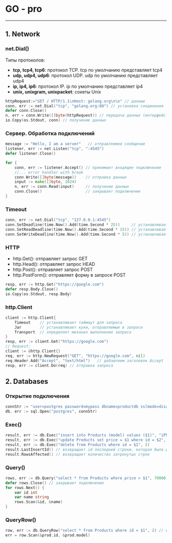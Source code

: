# **GO** - pro
***

## 1. Network

### net.Dial()
Tипы протоколов:
- **tcp, tcp4, tcp6**: протокол TCP. tcp по умолчанию представляет tcp4
- **udp, udp4, udp6**: протокол UDP. udp по умолчанию представляет udp4
- **ip, ip4, ip6**: протокол IP. ip по умолчанию представляет ip4
- **unix, unixgram, unixpacket**: сокеты Unix

```go
httpRequest:="GET / HTTP/1.1\nHost: golang.org\n\n" // данные
conn, err := net.Dial("tcp", "golang.org:80") // установка соединения
defer conn.Close()
n, err = conn.Write([]byte(httpRequest)) // передача данных (интерфейс io.Write)
io.Copy(os.Stdout, conn) // получение данных
```

### Сервер. Обработка подключений
```go
message := "Hello, I am a server"   // отправляемое сообщение
listener, err := net.Listen("tcp", ":4545")
defer listener.Close()

for { 
    conn, err := listener.Accept() // принимает входящее подключение
    //... error handler with break
    conn.Write([]byte(message))    // отправка данных
    input := make([]byte, 1024)
    n, err := conn.Read(input)     // получение данных
    conn.Close()                   // закрывает подключение
} 
```

### Timeout
```go
conn, err := net.Dial("tcp", "127.0.0.1:4545")
conn.SetDeadline(time.Now().Add(time.Second * 25))     // устанавливает таймаут на все операции ввода-вывода
conn.SetReadDeadline(time.Now().Add(time.Second * 15)) // устанавливает таймаут на операции ввода в поток
conn.SetWriteDeadline(time.Now().Add(time.Second * 5)) // устанавливает таймаут на операции вывода из потока
```

### HTTP
- http.Get(): отправляет запрос GET
- http.Head(): отправляет запрос HEAD
- http.Post(): отправляет запрос POST
- http.PostForm(): отправляет форму в запросе POST

```go
resp, err := http.Get("https://google.com")
defer resp.Body.Close()
io.Copy(os.Stdout, resp.Body)
```

### http.Client
```go
client := http.Client{
    Timeout    // устанавливает таймаут для запроса
    Jar        // устанавливает куки, отправляемые в запросе
    Transport  // определяет механиз выполнения запроса
} 
resp, err := client.Get("https://google.com")
// Request:
client := &http.Client{}
req, err := http.NewRequest("GET", "https://google.com", nil)
req.Header.Add("Accept", "text/html")   // добавляем заголовок Accept
resp, err := client.Do(req) // отправка запроса
```

## 2. Databases

### Открытие подключения
```go
connStr := "user=postgres password=mypass dbname=productdb sslmode=disable"
db, err := sql.Open("postgres", connStr)
```

### Exec()
```go
result, err := db.Exec("insert into Products (model) values ($1)", "iPhone X")
result, err := db.Exec("update Products set price = $1 where id = $2", 69000, 1)
result, err := db.Exec("delete from Products where id = $1", 2)
result.LastInsertId() // возвращает id последней строки, которая была добавлена/обновлена/удалена
result.RowsAffected() // возвращает количество затронутых строк
```

### Query()
```go
rows, err := db.Query("select * from Products where price > $1", 70000)
defer rows.Close() // закрывает подключение
for rows.Next() {
    var id int
    var name string
    rows.Scan(&id, &name)
}
```

### QueryRow()
```go
row, err := db.QueryRow("select * from Products where id = $1", 2) // возвращает одну строку в виде объекта *Row
err = row.Scan(&prod.id, &prod.model)
```
